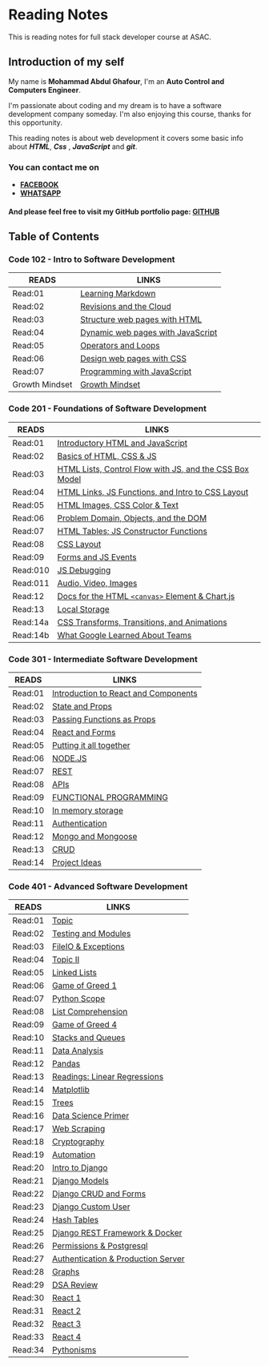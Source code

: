 # Reading Notes

This is reading notes for full stack developer course at ASAC.

## Introduction of my self

My name is **Mohammad Abdul Ghafour**, I'm an **Auto Control and Computers Engineer**.

I'm passionate about coding and my dream is to have a software development company someday.
I'm also enjoying this course, thanks for this opportunity.

This reading notes is about web development it covers some basic info about ***HTML***, ***Css*** , ***JavaScript*** and ***git***.

### You can contact me on

* **[FACEBOOK](https://ar-ar.facebook.com/)**
* **[WHATSAPP](https://www.whatsapp.com/)**

#### And please feel free to visit my GitHub portfolio page: [**GITHUB**](https://github.com/Mohammad-Abdul-Ghafour)

## Table of Contents

### Code 102 - Intro to Software Development

READS | LINKS
--------- | ---------
Read:01 | [Learning Markdown](102/Read:01.md)
Read:02 | [Revisions and the Cloud](102/Read:02.md)
Read:03 | [Structure web pages with HTML](102/Read:03.md)
Read:04 | [Dynamic web pages with JavaScript](102/Read:04.md)
Read:05 | [Operators and Loops](102/Read:05.md)
Read:06 | [Design web pages with CSS](102/Read:06.md)
Read:07 | [Programming with JavaScript](102/Read:07.md)
Growth Mindset | [Growth Mindset](102/Growth-Mindset.md)

### Code 201 - Foundations of Software Development

READS | LINKS
--------- | ---------
Read:01 | [Introductory HTML and JavaScript](201/class-01.md)
Read:02 | [Basics of HTML, CSS & JS](201/class-02.md)
Read:03 | [HTML Lists, Control Flow with JS, and the CSS Box Model](201/class-03.md)
Read:04 | [HTML Links, JS Functions, and Intro to CSS Layout](201/class-04.md)
Read:05 | [HTML Images, CSS Color & Text](201/class-05.md)
Read:06 | [Problem Domain, Objects, and the DOM](201/class-06.md)
Read:07 | [HTML Tables; JS Constructor Functions](201/class-07.md)
Read:08 | [CSS Layout](201/class-08.md)
Read:09 | [Forms and JS Events](201/class-09.md)
Read:010 | [JS Debugging](201/class-010.md)
Read:011 | [Audio, Video, Images](201/class-11.md)
Read:12 | [Docs for the HTML `<canvas>` Element & Chart.js](201/class-12.md)
Read:13 | [Local Storage](201/class-13.md)
Read:14a | [CSS Transforms, Transitions, and Animations](201/class-14a.md)
Read:14b | [What Google Learned About Teams](201/class-14b.md)

### Code 301 - Intermediate Software Development

READS | LINKS
--------- | ---------
Read:01 | [Introduction to React and Components](301/Read:01.md)
Read:02 | [State and Props](301/Read:02.md)
Read:03 | [Passing Functions as Props](301/Read:03.md)
Read:04 | [React and Forms](301/Read:04.md)
Read:05 | [Putting it all together](301/Read:05.md)
Read:06 | [NODE.JS](301/Read:06.md)
Read:07 | [REST](301/Read:07.md)
Read:08 | [APIs](301/Read:08.md)
Read:09 | [FUNCTIONAL PROGRAMMING](301/Read:09.md)
Read:10 | [In memory storage](301/Read:10.md)
Read:11 | [Authentication](301/Read:11.md)
Read:12 | [Mongo and Mongoose](301/Read:12.md)
Read:13 | [CRUD](301/Read:13.md)
Read:14 | [Project Ideas](301/Read:14.md)

### Code 401 - Advanced Software Development

READS | LINKS
--------- | ---------
Read:01 | [Topic](401/Read:01.md)
Read:02 | [Testing and Modules](401/Read:02.md)
Read:03 | [FileIO & Exceptions](401/Read:03.md)
Read:04 | [Topic II](401/Read:04.md)
Read:05 | [Linked Lists](401/Read:05.md)
Read:06 | [Game of Greed 1](401/Read:06.md)
Read:07 | [Python Scope](401/Read:07.md)
Read:08 | [List Comprehension](401/Read:08.md)
Read:09 | [Game of Greed 4](401/Read:09.md)
Read:10 | [Stacks and Queues](401/Read:10.md)
Read:11 | [Data Analysis](401/Read:11.md)
Read:12 | [Pandas](401/Read:12.md)
Read:13 | [Readings: Linear Regressions](401/Read:13.md)
Read:14 | [Matplotlib](401/Read:14.md)
Read:15 | [Trees](401/Read:15.md)
Read:16 | [Data Science Primer](401/Read:16.md)
Read:17 | [Web Scraping](401/Read:17.md)
Read:18 | [Cryptography](401/Read:18.md)
Read:19 | [Automation](401/Read:19.md)
Read:20 | [Intro to Django](401/Read:20.md)
Read:21 | [Django Models](401/Read:21.md)
Read:22 | [Django CRUD and Forms](401/Read:22.md)
Read:23 | [Django Custom User](401/Read:23.md)
Read:24 | [Hash Tables](401/Read:24.md)
Read:25 | [Django REST Framework & Docker](401/Read:25.md)
Read:26 | [Permissions & Postgresql](401/Read:26.md)
Read:27 | [Authentication & Production Server](401/Read:27.md)
Read:28 | [Graphs](401/Read:28.md)
Read:29 | [DSA Review](401/Read:29.md)
Read:30 | [React 1](401/Read:30.md)
Read:31 | [React 2](401/Read:31.md)
Read:32 | [React 3](401/Read:32.md)
Read:33 | [React 4](401/Read:33.md)
Read:34 | [Pythonisms](401/Read:34.md)
